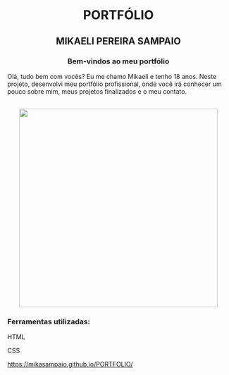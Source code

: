 <h1 align="center">PORTFÓLIO </h1>
<h2 align="center">MIKAELI PEREIRA SAMPAIO</h1>

<h3 align="center">Bem-vindos ao meu portfólio </h3>

<p>Olá, tudo bem com vocês? Eu me chamo Mikaeli e tenho 18 anos. Neste projeto,
desenvolvi meu portfólio profissional, onde você irá conhecer um pouco sobre mim, 
meus projetos finalizados e o meu contato. </p>
<br>
<div align="center">
<img width="450px" src="https://github.com/mikasampaio/PORTFOLIO/blob/master/assets/127.0.0.1_5500_%20(1).png?raw=true">
</div>

<h3>Ferramentas utilizadas:</h3>
<p>HTML</p>
<p>CSS</p>

<a>https://mikasampaio.github.io/PORTFOLIO/</a>


